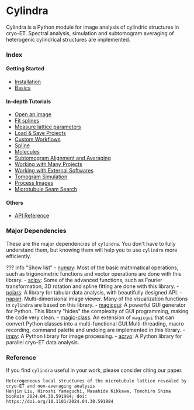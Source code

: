 # Cylindra

Cylindra is a Python module for image analysis of cylindric structures in cryo-ET.
Spectral analysis, simulation and subtomogram averaging of heterogenic cylindrical
structures are implemented.

### Index

#### Getting Started

- [Installation](installation.md)
- [Basics](basics.md)

#### In-depth Tutorials

- [Open an image](open_image.md)
- [Fit splines](fit_splines.md)
- [Measure lattice parameters](lattice_params.md)
- [Load & Save Projects](project_io.md)
- [Custom Workflows](workflows.md)
- [Spline](spline/index.md)
- [Molecules](molecules/index.md)
- [Subtomogram Alignment and Averaging](alignment/index.md)
- [Working with Many Projects](batch/index.md)
- [Working with External Softwares](extern/index.md)
- [Tomogram Simulation](simulate.md)
- [Process Images](process_images.md)
- [Microtubule Seam Search](seam_search.md)

#### Others

- [API Reference](api/index.md)

### Major Dependencies

These are the major dependencies of `cylindra`. You don't have to fully understand
them, but knowing them will help you to use `cylindra` more efficiently.

??? info "Show list"
    - [numpy](https://numpy.org/): Most of the basic mathmatical operations, such as
      trigonometric functions and vector operations are done with this library.
    - [scipy](https://www.scipy.org/): Some of the advanced functions, such as Fourier
      transformation, 3D rotation and spline fitting are done with this library.
    - [polars](https://pola.rs): A library for tabular data analysis, with beautifully
      designed API.
    - [napari](https://napari.org/): Multi-dimensional image viewer. Many of the
      visualization functions in `cylindra` are based on this library.
    - [magicgui](https://pyapp-kit.github.io/magicgui/): A powerful GUI generator for
      Python. This library "hides" the complexity of GUI programming, making the code
      very clean.
    - [magic-class](https://hanjinliu.github.io/magic-class/): An extension of
      `magicgui` that can convert Python classes into a multi-functional GUI.Multi-threading, macro recording, command palette and undoing are implemented in
      this library.
    - [impy](https://hanjinliu.github.io/impy/): A Python library for image processing.
    - [acryo](https://hanjinliu.github.io/acryo/): A Python library for parallel cryo-ET
      data analysis.

### Reference

If you find `cylindra` useful in your work, please consider citing our paper.

```
Heterogeneous local structures of the microtubule lattice revealed by cryo-ET and non-averaging analysis
Hanjin Liu, Hiroshi Yamaguchi, Masahide Kikkawa, Tomohiro Shima
bioRxiv 2024.04.30.591984; doi: https://doi.org/10.1101/2024.04.30.591984
```
